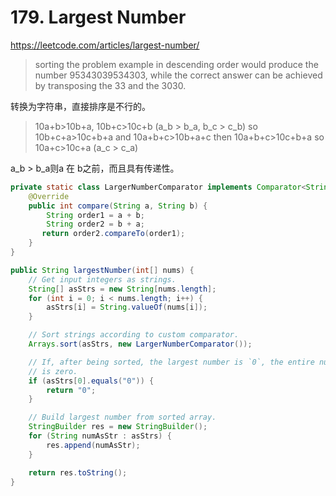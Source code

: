 # 179. Largest Number

 https://leetcode.com/articles/largest-number/ 

>  sorting the problem example in descending order would produce the number 95343039534303, while the correct answer can be achieved by transposing the 33 and the 3030. 

转换为字符串，直接排序是不行的。

>  10a+b>10b+a, 10b+c>10c+b (a_b > b_a, b_c > c_b)
> so 10b+c+a>10c+b+a and 10a+b+c>10b+a+c 
> then 10a+b+c>10c+b+a
> so 10a+c>10c+a (a_c > c_a)

a_b > b_a则a 在 b之前，而且具有传递性。

```java
private static class LargerNumberComparator implements Comparator<String> {
    @Override
    public int compare(String a, String b) {
        String order1 = a + b;
        String order2 = b + a;
       return order2.compareTo(order1);
    }
}

public String largestNumber(int[] nums) {
    // Get input integers as strings.
    String[] asStrs = new String[nums.length];
    for (int i = 0; i < nums.length; i++) {
        asStrs[i] = String.valueOf(nums[i]);
    }

    // Sort strings according to custom comparator.
    Arrays.sort(asStrs, new LargerNumberComparator());

    // If, after being sorted, the largest number is `0`, the entire number
    // is zero.
    if (asStrs[0].equals("0")) {
        return "0";
    }

    // Build largest number from sorted array.
    StringBuilder res = new StringBuilder();
    for (String numAsStr : asStrs) {
        res.append(numAsStr);
    }

    return res.toString();
}
```

 